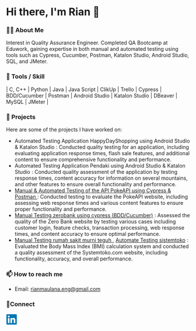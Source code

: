 # Hi there, I'm Rian 👋

### 👨‍💻 About Me
Interest in Quality Assurance Engineer. Completed QA Bootcamp at Eduwork, gaining expertise in both manual and automated testing using tools such as Cypress, Cucumber, Postman, Katalon Studio, Android Studio, SQL, and JMeter.

### 🔧 Tools / Skill
| C, C++ | Python | Java | Java Script | ClikUp | Trello | Cypress | BDD/Cucumber | Postman | Android Studio | Katalon Studio | DBeaver | MySQL | JMeter |


### 📂 Projects
Here are some of the projects I have worked on:
- Automated Testing Application HappyDayShopping using Android Studio & Katalon Studio : Conducted quality testing for an application, including evaluating application response times, flash sale features, and additional content to ensure comprehensive functionality and performance.
- Automated Testing Application Pendaki using Android Studio & Katalon Studio : Conducted quality assessment of the application by testing response times, content accuracy for information on several mountains, and other features to ensure overall functionality and performance.
- [Manual & Automated Testing of the API PokeAPI using Cypress & Postman ](https://github.com/rian-eng/LearnGIT00/tree/mytask/Tugas%20API%20Part2/pokemon) : Conducted testing to evaluate the PokeAPI website, including assessing web response times and various content features to ensure proper functionality and performance.
- [Manual Testing zerobank using cypress (BDD/Cucumber)](https://github.com/rian-eng/LearnGIT00/tree/mytask/Tugas%20BDD) : Assessed the quality of the Zero Bank website by testing various cases including customer login, feature checks, transaction processing, web response times, and content accuracy to ensure optimal performance.
- [Manual Testing rumah sakit murni teguh ](https://github.com/rian-eng/LearnGIT00/tree/mytask/rs-mt.com), [Automate Testing sistemtoko](https://github.com/rian-eng/LearnGIT00/tree/mytask/sistemtoko.com) : Evaluated the Body Mass Index (BMI) calculation system and conducted a quality assessment of the Systemtoko.com website, including functionality, accuracy, and overall performance.



### 📫 How to reach me
- Email: [rianmaulana.eng@gmail.com](mailto:rianmaulana.eng@gmail.com)

### 🔗Connect
<p align="left">
  <a href="https://www.linkedin.com/in/rian-maulana/" target="_blank" rel="noreferrer">
    <img src="https://raw.githubusercontent.com/devicons/devicon/master/icons/linkedin/linkedin-original.svg" alt="LinkedIn" width="30" height="30"/>
  </a>
</p>
